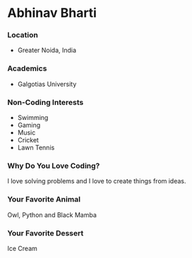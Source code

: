 # Abhinav Bharti

### Location
- Greater Noida, India

### Academics
- Galgotias University

### Non-Coding Interests
- Swimming
- Gaming
- Music
- Cricket
- Lawn Tennis

### Why Do You Love Coding?
I love solving problems and I love to create things from ideas.

### Your Favorite Animal
Owl, Python and Black Mamba

### Your Favorite Dessert
Ice Cream
